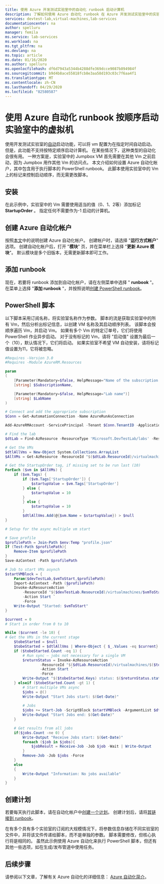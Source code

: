 ```yaml
---
title: 使用 Azure 开发测试实验室中的自动化 runbook 启动计算机
description: 了解如何使用 Azure 自动化 runbook 在 Azure 开发测试实验室中的实验室中启动虚拟机。
services: devtest-lab,virtual-machines,lab-services
documentationcenter: na
author: spelluru
manager: femila
ms.service: lab-services
ms.workload: na
ms.tgt_pltfrm: na
ms.devlang: na
ms.topic: article
ms.date: 01/16/2020
ms.author: spelluru
ms.openlocfilehash: df6d7943a5344b4288dfe369dcce9087b894984f
ms.sourcegitcommit: b9d4b8ace55818fcb8e3aa58d193c03c7f6aa4f1
ms.translationtype: MT
ms.contentlocale: zh-CN
ms.lasthandoff: 04/29/2020
ms.locfileid: "82580587"
---
```

# <a name="start-virtual-machines-in-a-lab-in-order-by-using-azure-automation-runbooks"></a>使用 Azure 自动化 runbook 按顺序启动实验室中的虚拟机
使用开发测试实验室的[自动](devtest-lab-set-lab-policy.md#set-autostart)启动功能，可以将 vm 配置为在指定时间自动启动。 但是，此功能不支持按特定顺序启动计算机。 在某些情况下，这种类型的自动化会很有用。  一种方案是，实验室中的 Jumpbox VM 首先需要在其他 Vm 之前启动，因为 Jumpbox 用作其他 Vm 的访问点。  本文介绍如何设置 Azure 自动化帐户，其中包含用于执行脚本的 PowerShell runbook。 此脚本使用实验室中的 Vm 上的标记来控制启动顺序，而无需更改脚本。

## <a name="setup"></a>安装
在此示例中，实验室中的 Vm 需要使用适当的值（0、1、2等）添加标记**StartupOrder** 。 指定任何不需要作为-1 启动的计算机。

## <a name="create-an-azure-automation-account"></a>创建 Azure 自动化帐户
按照[本文](../automation/automation-create-standalone-account.md)中的说明创建 Azure 自动化帐户。 创建帐户时，请选择 "**运行方式帐户**" 选项。 创建自动化帐户后，打开 "**模块**" 页，并在菜单栏上选择 "**更新 Azure 模块**"。 默认模块是多个旧版本，无需更新脚本即可工作。

## <a name="add-a-runbook"></a>添加 runbook
现在，若要将 runbook 添加到自动化帐户，请在左侧菜单中选择 " **runbook** "。 在菜单上选择 "**添加 runbook** "，并按照说明[创建 PowerShell runbook](../automation/automation-first-runbook-textual-powershell.md)。

## <a name="powershell-script"></a>PowerShell 脚本
以下脚本采用订阅名称，将实验室名称作为参数。 脚本的流是获取实验室中的所有 Vm，然后分析出标记信息，以创建 VM 名称及其启动顺序列表。 该脚本会按顺序遍历 Vm，并启动 Vm。 如果有多个 Vm 的特定订单号，它们将使用 PowerShell 作业异步启动。 对于没有标记的 Vm，请将 "启动值" 设置为最后一个（10），默认情况下，它们将启动。  如果实验室不希望 VM 自动安装，请将标记值设置为11，它将被忽略。

```powershell
#Requires -Version 3.0
#Requires -Module AzureRM.Resources

param
(
    [Parameter(Mandatory=$false, HelpMessage="Name of the subscription that has the lab")]
    [string] $SubscriptionName,

    [Parameter(Mandatory=$false, HelpMessage="Lab name")]
    [string] $LabName
)

# Connect and add the appropriate subscription
$Conn = Get-AutomationConnection -Name AzureRunAsConnection

Add-AzureRMAccount -ServicePrincipal -Tenant $Conn.TenantID -ApplicationID $Conn.ApplicationId -Subscription $SubscriptionName -CertificateThumbprint $Conn.CertificateThumbprint

# Find the lab
$dtLab = Find-AzResource -ResourceType 'Microsoft.DevTestLab/labs' -ResourceNameEquals $LabName

# Get the VMs
$dtlAllVms = New-Object System.Collections.ArrayList
$AllVMs = Get-AzResource -ResourceId "$($dtLab.ResourceId)/virtualmachines" -ApiVersion 2016-05-15

# Get the StartupOrder tag, if missing set to be run last (10)
ForEach ($vm in $AllVMs) {
    if ($vm.Tags) {
        if ($vm.Tags['StartupOrder']) {
            $startupValue = $vm.Tags['StartupOrder']
        } else {
            $startupValue = 10
        }
        } else {
            $startupValue = 10
        }
        $dtlAllVms.Add(@{$vm.Name = $startupValue}) > $null
}

# Setup for the async multiple vm start

# Save profile
$profilePath = Join-Path $env:Temp "profile.json"
If (Test-Path $profilePath){
    Remove-Item $profilePath
}
Save-AzContext -Path $profilePath

# Job to start VMs asynch
$startVMBlock = {
    Param($devTestLab,$vmToStart,$profilePath)
    Import-AzContext -Path ($profilePath)
    Invoke-AzResourceAction `
        -ResourceId "$($devTestLab.ResourceId)/virtualmachines/$vmToStart" `
        -Action Start `
        -Force
    Write-Output "Started: $vmToStart"
}

$current = 0
# Start in order from 0 to 10

While ($current -le 10) {
# Get the VMs in the current stage
    $tobeStarted = $null
    $tobeStarted = $dtlAllVms | Where-Object { $_.Values -eq $current}
    if ($tobeStarted.Count -eq 1) {
        # Run sync – jobs not necessary for a single VM
        $returnStatus = Invoke-AzResourceAction `
                -ResourceId "$($dtLab.ResourceId)/virtualmachines/$($tobeStarted.Keys)" `
                -Action Start `
                -Force
        Write-Output "$($tobeStarted.Keys) status: $($returnStatus.status)"
    } elseif ($tobeStarted.Count -gt 1) {
        # Start multiple VMs async
        $jobs = @()
        Write-Output "Start Jobs start: $(Get-Date)"
        
        # Jobs
        $jobs += Start-Job -ScriptBlock $startVMBlock -ArgumentList $dtLab, $($singlevm.Keys), $profilePath
        Write-Output "Start Jobs end: $(Get-Date)"
    }

    # Get results from all jobs
    if($jobs.Count -ne 0) {
        Write-Output "Receive Jobs start: $(Get-Date)"
        foreach ($job in $jobs){
            $jobResult = Receive-Job -Job $job -Wait | Write-Output
        }
        Remove-Job -Job $jobs -Force
    }
    else
    {
        Write-Output "Information: No jobs available"
    }
}
```

## <a name="create-a-schedule"></a>创建计划
若要每天执行此脚本，请在自动化帐户中[创建一个计划](../automation/shared-resources/schedules.md#create-a-schedule)。 创建计划后，请将[其链接到 runbook](../automation/shared-resources/schedules.md#link-a-schedule-to-a-runbook)。 

在有多个具有多个实验室的订阅的大规模情况下，将参数信息存储在不同实验室的文件中，并将该文件传递给脚本，而不是单独的参数。 脚本需要修改，但核心执行将是相同的。 虽然此示例使用 Azure 自动化来执行 PowerShell 脚本，但还有其他一些选项，如在生成/发布管道中使用任务。

## <a name="next-steps"></a>后续步骤
请参阅以下文章，了解有关 Azure 自动化的详细信息： [Azure 自动化简介](../automation/automation-intro.md)。
